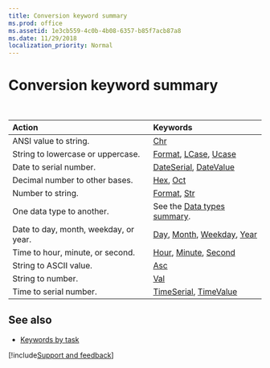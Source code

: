```yaml
---
title: Conversion keyword summary
ms.prod: office
ms.assetid: 1e3cb559-4c0b-4b08-6357-b85f7acb87a8
ms.date: 11/29/2018
localization_priority: Normal
---
```



# Conversion keyword summary

<br/>

|Action|Keywords|
|:-----|:-----|
|ANSI value to string.|[Chr](chr-function.md)|
|String to lowercase or uppercase.|[Format](format-function-visual-basic-for-applications.md), [LCase](lcase-function.md), [Ucase](ucase-function.md)|
|Date to serial number.|[DateSerial](dateserial-function.md), [DateValue](datevalue-function.md)|
|Decimal number to other bases.|[Hex](hex-function.md), [Oct](oct-function.md)|
|Number to string.|[Format](format-function-visual-basic-for-applications.md), [Str](str-function.md)|
|One data type to another.| See the [Data types summary](data-type-summary.md#convert-between-data-types).|
|Date to day, month, weekday, or year.|[Day](day-function.md), [Month](month-function.md), [Weekday](weekday-function.md), [Year](year-function.md)|
|Time to hour, minute, or second.|[Hour](hour-function.md), [Minute](minute-function.md), [Second](second-function.md)|
|String to ASCII value.|[Asc](asc-function.md)|
|String to number.|[Val](val-function.md)|
|Time to serial number.|[TimeSerial](timeserial-function.md), [TimeValue](timevalue-function.md)|

## See also

- [Keywords by task](keywords-by-task.md)

[!include[Support and feedback](~/includes/feedback-boilerplate.md)]